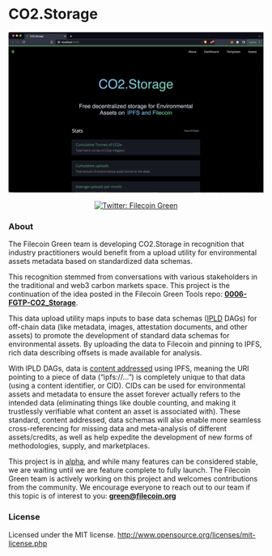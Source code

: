 # CO2.Storage

![CO2.Storage](/co2-storage.png)

<p align="center">
  <a href="https://twitter.com/filecoingreen">
    <img
      alt="Twitter: Filecoin Green"
      src="https://img.shields.io/twitter/follow/filecoingreen.svg?style=social"
      target="_blank"
    />
  </a>
</p>

### About

The Filecoin Green team is developing CO2.Storage in recognition that industry practitioners would benefit from a upload utility for environmental assets metadata based on standardized data schemas.

This recognition stemmed from conversations with various stakeholders in the traditional and web3 carbon markets space. This project is the continuation of the idea posted in the Filecoin Green Tools repo: <a href="https://github.com/protocol/FilecoinGreen-tools/blob/main/0006-FGTP-CO2_Storage.md"><b><u>0006-FGTP-CO2_Storage</u></b></a>.

This data upload utility maps inputs to base data schemas (<a href="https://ipld.io/"><u>IPLD</u></a> DAGs) for off-chain data (like metadata, images, attestation documents, and other assets) to promote the development of standard data schemas for environmental assets. By uploading the data to Filecoin and pinning to IPFS, rich data describing offsets is made available for analysis.

With IPLD DAGs, data is <a href="https://nftschool.dev/concepts/content-addressing"><u>content addressed</u></a> using IPFS, meaning the URI pointing to a piece of data (“ipfs://…”) is completely unique to that data (using a content identifier, or CID). CIDs can be used for environmental assets and metadata to ensure the asset forever actually refers to the intended data (eliminating things like double counting, and making it trustlessly verifiable what content an asset is associated with). These standard, content addressed, data schemas will also enable more seamless cross-referencing for missing data and meta-analysis of different assets/credits, as well as help expedite the development of new forms of methodologies, supply, and marketplaces.

This project is in <a href="https://en.wikipedia.org/wiki/Software_release_life_cycle#Alpha"><u>alpha</u></a>, and while many features can be considered stable, we are waiting until we are feature complete to fully launch. The Filecoin Green team is actively working on this project and welcomes contributions from the community. We encourage everyone to reach out to our team if this topic is of interest to you: <a href="mailto: green@filecoin.org"><b><u>green@filecoin.org</u></b></a>

### License
Licensed under the MIT license.
http://www.opensource.org/licenses/mit-license.php
